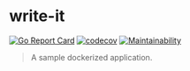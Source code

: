# write-it
[![Go Report Card](https://goreportcard.com/badge/github.com/rbo13/write-it)](https://goreportcard.com/report/github.com/rbo13/write-it)
[![codecov](https://codecov.io/gh/rbo13/write-it/branch/master/graph/badge.svg)](https://codecov.io/gh/rbo13/write-it)
[![Maintainability](https://api.codeclimate.com/v1/badges/d6310e6cfc7b68ffb2bd/maintainability)](https://codeclimate.com/github/rbo13/write-it/maintainability)


> A sample dockerized application.